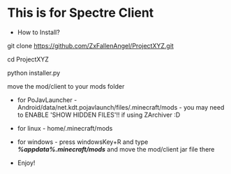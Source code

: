 # This is for Spectre Client

* How to Install?

git clone https://github.com/ZxFallenAngel/ProjectXYZ.git

cd ProjectXYZ

python installer.py



move the mod/client to your mods folder


* for PoJavLauncher - Android/data/net.kdt.pojavlaunch/files/.minecraft/mods - you may need to ENABLE 'SHOW HIDDEN FILES'!! if using ZArchiver :D

* for linux - home/.minecraft/mods

* for windows - press windowsKey+R and type ***%appdata%.minecraft/mods*** and move the mod/client jar file there

* Enjoy!
